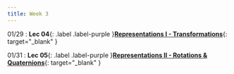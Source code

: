 ```yaml
---
title: Week 3
---
```

01/29
: **Lec 04**{: .label .label-purple }[**Representations I - Transformations**](/CSCI5551-Spr24/assets/slides/lec04_representations_1_transformations.pdf){: target="_blank" }

01/31
: **Lec 05**{: .label .label-purple }[**Representations II - Rotations & Quaternions**](/CSCI5551-Spr24/assets/slides/lec05_representations_2_quaternions.pdf){: target="_blank" }
